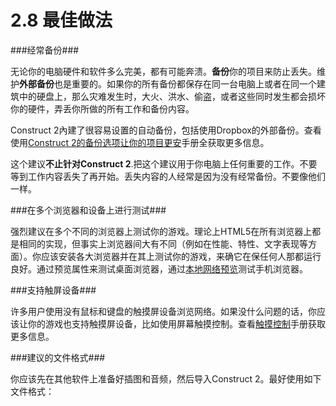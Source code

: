 # 2.8 最佳做法

###经常备份###

无论你的电脑硬件和软件多么完美，都有可能奔溃。**备份**你的项目来防止丢失。维护**外部备份**也是重要的。如果你的所有备份都保存在同一台电脑上或者在同一个建筑中的硬盘上，那么灾难发生时，大火、洪水、偷盗，或者这些同时发生都会损坏你的硬件，弄丢你所做的所有工作和备份内容。

Construct 2內建了很容易设置的自动备份，包括使用Dropbox的外部备份。查看使用[Construct 2的备份选项让你的项目更安](https://www.scirra.com/tutorials/269/keep-your-work-safe-with-construct-2s-backup-options)手册全获取更多信息。

这个建议**不止针对Construct 2**.把这个建议用于你电脑上任何重要的工作。不要等到工作内容丢失了再开始。丢失内容的人经常是因为没有经常备份。不要像他们一样。

###在多个浏览器和设备上进行测试###

强烈建议在多个不同的浏览器上测试你的游戏。理论上HTML5在所有浏览器上都是相同的实现，但事实上浏览器间大有不同（例如在性能、特性、文字表现等方面）。你应该安装各大浏览器并在其上测试你的游戏，来确它在保任何人那都运行良好。通过预览属性来测试桌面浏览器，通过[本地网络预览](https://www.scirra.com/tutorials/247/how-to-preview-on-a-local-network)测试手机浏览器。

###支持触屏设备###

许多用户使用没有鼠标和键盘的触摸屏设备浏览网络。如果没什么问题的话，你应该让你的游戏也支持触摸屏设备，比如使用屏幕触摸控制。查看[触摸控制](https://www.scirra.com/tutorials/202/touch-controls-and-a-trick-to-detect-input-method)手册获取更多信息。

###建议的文件格式###

你应该先在其他软件上准备好插图和音频，然后导入Construct 2。最好使用如下文件格式：






